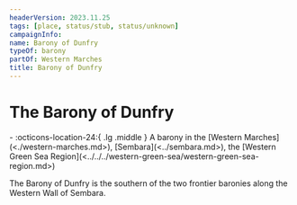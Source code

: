 ```yaml
---
headerVersion: 2023.11.25
tags: [place, status/stub, status/unknown]
campaignInfo:
name: Barony of Dunfry
typeOf: barony
partOf: Western Marches
title: Barony of Dunfry
---
```

# The Barony of Dunfry
<div class="grid cards ext-narrow-margin ext-one-column" markdown>
-    :octicons-location-24:{ .lg .middle } A barony in the [Western Marches](<./western-marches.md>), [Sembara](<../sembara.md>), the [Western Green Sea Region](<../../../western-green-sea/western-green-sea-region.md>)  
</div>


The Barony of Dunfry is the southern of the two frontier baronies along the Western Wall of Sembara.